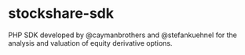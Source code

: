 # stockshare-sdk
PHP SDK developed by @caymanbrothers and @stefankuehnel for the analysis and valuation of equity derivative options.
